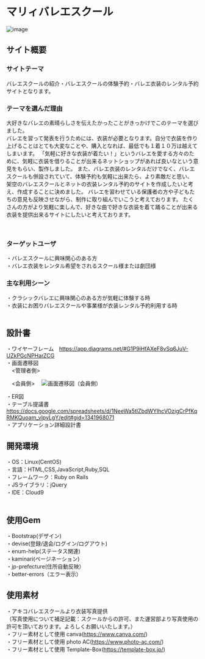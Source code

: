 # マリィバレエスクール
​![image](https://github.com/marina-1205/marie_ballet_school/assets/135565720/665a6b70-1eef-461d-a54a-4499c64166e2.jpg)
## サイト概要

### サイトテーマ
バレエスクールの紹介・バレエスクールの体験予約・バレエ衣装のレンタル予約サイトとなります。<br>

### テーマを選んだ理由
大好きなバレエの素晴らしさを伝えたかったことがきっかけでこのテーマを選びました。<br>
バレエを習って発表を行うためには、衣装が必要となります。自分で衣装を作り上げることはとても大変なことや、購入となれば、最低でも１着１０万は越えてしまいます。
「気軽に好きな衣装が着たい！」というバレエを愛する方々のために、気軽に衣装を借りることが出来るネットショップがあれば良いなという意見をもらい、製作しました。
また、バレエ衣装のレンタルだけでなく、バレエスクールも併設されていて、体験予約も気軽に出来たら、より素敵だと思い、
架空のバレエスクールとネットの衣装レンタル予約のサイトを作成したいと考え、作成することに決めました。
バレエを習わせている保護者の方や子どもたちの意見も反映させながら、制作に取り組んでいこうと考えております。
たくさんの方がより気軽に楽しんで、好きな曲で好きな衣装を着て踊ることが出来る衣装を提供出来るサイトにしたいと考えております。

​
### ターゲットユーザ
・バレエスクールに興味関心のある方<br>
・バレエ衣装をレンタル希望をされるスクール様または劇団様<br>

### 主な利用シーン
・クラシックバレエに興味関心のある方が気軽に体験する時<br>
・衣装にお困りバレエスクールや事業様が衣装レンタル予約利用する時<br>
​
## 設計書
・ワイヤーフレーム　https://app.diagrams.net/#G1P9iHfAXeF8vSq6JuV-UZkPGcNPHarZCG<br>
・画面遷移図<br>
　<管理者側>

　<会員側> 
　![画面遷移図（会員側）](https://github.com/marina-1205/marie_ballet_school/assets/135565720/ad39a021-1b2c-41ee-ab50-77f867581ed7)
 
・ER図<br>
・テーブル提議書　https://docs.google.com/spreadsheets/d/1NeeWa5tIZbdWYIhcVOzigCrPfKqRMKQuoam_vlpvLgY/edit#gid=1341968071<br>
・アプリケーション詳細設計書<br>

## 開発環境
・OS：Linux(CentOS)<br>
・言語：HTML,CSS,JavaScript,Ruby,SQL<br>
・フレームワーク：Ruby on Rails<br>
・JSライブラリ：jQuery<br>
・IDE：Cloud9<br>
​
## 使用Gem
・Bootstrap(デザイン)<br>
・devise(登録/退会/ログイン/ログアウト)<br>
・enum-help(ステータス関連)<br>
・kaminari(ページネーション)<br>
・jp-prefecture(住所自動反映）<br>
・better-errors（エラー表示）<br>

## 使用素材
・アキコバレエスクールより衣装写真提供<br>
（写真使用について補足記載：スクールからの許可、また運営部より写真使用の許可を頂いております。よろしくお願いいたします。）<br>
・フリー素材として使用 canva(https://www.canva.com/)<br>
・フリー素材として使用 photo AC(https://www.photo-ac.com/)<br>
・フリー素材として使用 Template-Box(https://template-box.jp/)
